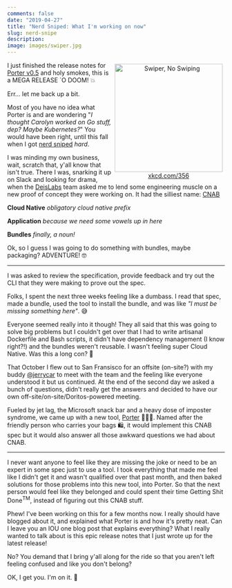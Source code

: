 ```yaml
---
comments: false
date: "2019-04-27"
title: "Nerd Sniped: What I'm working on now"
slug: nerd-snipe
description: 
image: images/swiper.jpg
---
```


<figure style="text-align: center; float: right; margin: 5px">
  <a href="https://xkcd.com/356/">
    <img src="/images/swiper.jpg" width="250" alt="Swiper, No Swiping" />
    <figcaption>xkcd.com/356</figcaption>
  </a>
</figure>

I just finished the release notes for [Porter v0.5][release] and holy smokes,
this is a MEGA RELEASE `O DOOM! 💥

Err... let me back up a bit.

Most of you have no idea what Porter is and are wondering "_I thought Carolyn
worked on Go stuff, dep? Maybe Kubernetes?_" You would have been right, until this fall
when I got [nerd sniped][snipe] _hard_.

I was minding my own business, wait, scratch that, y'all know that isn't true.
There I was, snarking it up on Slack and looking for drama, when the [DeisLabs][deislabs]
team asked me to lend some engineering muscle on a new
proof of concept they were working on. It had the silliest name: [CNAB][cnab]

**Cloud Native** _obligatory cloud native prefix_ 

**Application** _because we need some vowels up in here_ 

**Bundles** _finally, a noun!_

Ok, so I guess I was going to do something with bundles, maybe packaging? ADVENTURE! 🤓

---

I was asked to review the specification, provide feedback and try out the CLI that they were
making to prove out the spec.

Folks, I spent the next three weeks feeling like a dumbass. I read that spec, 
made a bundle, used the tool to install the bundle, and was like 
_"I must be missing something here"_. 😅 

Everyone seemed really into it though! They all said that this was going to solve 
big problems but I couldn't get over that I had to write artisanal Dockerfile and 
Bash scripts, it didn't have dependency management (I know right?!) and the bundles 
weren't reusable. I wasn't feeling super Cloud Native. Was this a long con? 👀

That October I flew out to San Fransisco for an offsite (on-site?) with my buddy 
[@jerrycar][jerrycar] to meet with the 
team and the feeling like everyone understood it but us continued. At the end of the
second day we asked a bunch of questions, didn't really get the answers and decided to
have our own off-site/on-site/Doritos-powered meeting. 

Fueled by jet lag, the Microsoft snack bar and a heavy dose of imposter syndrome, we came
up with a new tool, [Porter][porter] 👩🏽‍✈️. Named after the friendly person who carries
your bags 🛍, it would implement this CNAB spec but it would also answer all those
awkward questions we had about CNAB.

---

I never want anyone to feel like they are missing the joke or need to be an expert 
in some spec just to use a tool. I took everything that made me feel like I didn't get it 
and wasn't qualified over that past month, and then baked solutions for those problems into
this new tool, into Porter. So that the next person would feel like they belonged
and could spent their time Getting Shit Done<sup>TM</sup>, instead of figuring
out this CNAB stuff.

Phew! I've been working on this for a few months now. I really should 
have blogged about it, and explained what Porter is and how it's pretty neat. 
Can I leave you an IOU one blog post that explains everything? What I really wanted 
to talk about is this epic release notes that I just wrote up for the latest release!

No? You demand that I bring y'all along for the ride so that you aren't left
feeling confused and like you don't belong? 

OK, I get you. I'm on it. 💖

[release]: https://github.com/deislabs/porter/releases/tag/v0.5.0-ralpha.1%2Belderflowerspritz
[porter]: https://porter.sh/
[jerrycar]: https://twitter.com/jrrickard
[deislabs]: https://deislabs.io
[cnab]: https://cnab.io
[snipe]: https://xkcd.com/356/